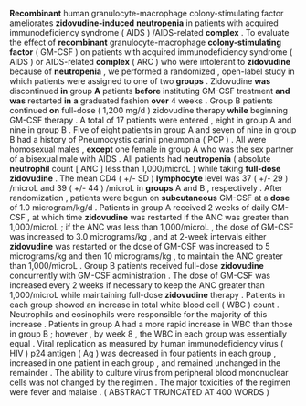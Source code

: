 **Recombinant** human granulocyte-macrophage colony-stimulating factor ameliorates **zidovudine-induced** **neutropenia** in patients with acquired immunodeficiency syndrome ( AIDS ) /AIDS-related **complex** . To evaluate the effect of **recombinant** granulocyte-macrophage **colony-stimulating** **factor** ( GM-CSF ) on patients with acquired immunodeficiency syndrome ( AIDS ) or AIDS-related **complex** ( ARC ) who were intolerant to **zidovudine** because of **neutropenia** , we performed a randomized , open-label study in which patients were assigned to one of two **groups** . Zidovudine **was** discontinued **in** group **A** patients **before** instituting GM-CSF treatment **and** **was** restarted **in** **a** graduated fashion **over** 4 weeks **.** Group B patients continued **on** full-dose ( 1,200 mg/d ) zidovudine therapy **while** beginning GM-CSF therapy . A total of 17 patients were entered , eight in group A and nine in group B . Five of eight patients in group A and seven of nine in group B had a history of Pneumocystis carinii pneumonia ( PCP ) . All were homosexual males , **except** one female in group A who was the sex partner of a bisexual male with AIDS . All patients had **neutropenia** ( absolute **neutrophil** count [ ANC ] less than 1,000/microL ) while taking **full-dose** **zidovudine** . The mean CD4 ( +/- SD ) **lymphocyte** level was 37 ( +/- 29 ) /microL and 39 ( +/- 44 ) /microL in **groups** A and B , respectively . After randomization , patients were begun on **subcutaneous** GM-CSF at a **dose** of 1.0 microgram/kg/d . Patients in group A received 2 weeks of daily GM-CSF , at which time **zidovudine** was restarted if the ANC was greater than 1,000/microL ; if the ANC was less than 1,000/microL , the dose of GM-CSF was increased to 3.0 micrograms/kg , and at 2-week intervals either **zidovudine** was restarted or the dose of GM-CSF was increased to 5 micrograms/kg and then 10 micrograms/kg , to maintain the ANC greater than 1,000/microL . Group B patients received full-dose **zidovudine** concurrently with GM-CSF administration . The dose of GM-CSF was increased every 2 weeks if necessary to keep the ANC greater than 1,000/microL while maintaining full-dose **zidovudine** therapy . Patients in each group showed an increase in total white blood cell ( WBC ) count . Neutrophils and eosinophils were responsible for the majority of this increase . Patients in group A had a more rapid increase in WBC than those in group B ; however , by week 8 , the WBC in each group was essentially equal . Viral replication as measured by human immunodeficiency virus ( HIV ) p24 antigen ( Ag ) was decreased in four patients in each group , increased in one patient in each group , and remained unchanged in the remainder . The ability to culture virus from peripheral blood mononuclear cells was not changed by the regimen . The major toxicities of the regimen were fever and malaise . ( ABSTRACT TRUNCATED AT 400 WORDS ) 